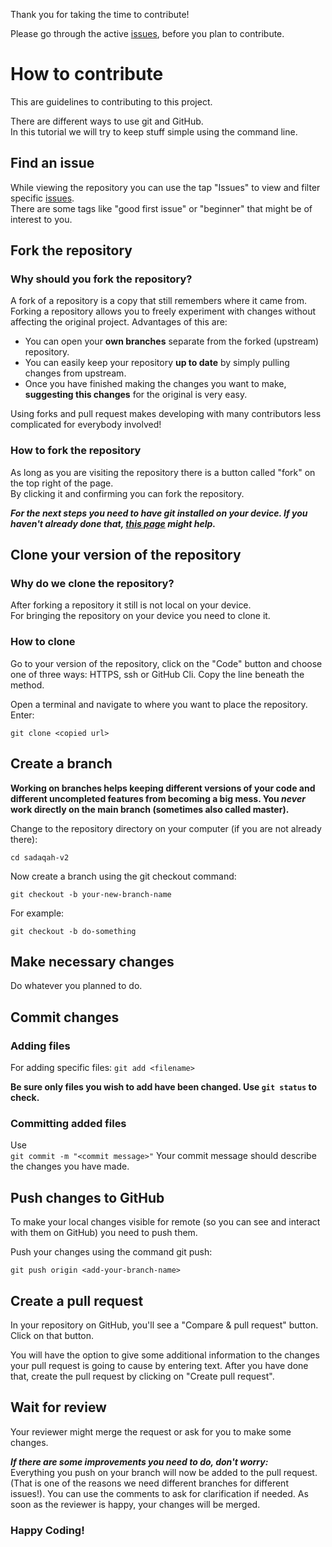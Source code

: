 Thank you for taking the time to contribute!

Please go through the active [issues](https://github.com/teezzan/sadaqah-v2/issues), before you plan to contribute.

# How to contribute
This are guidelines to contributing to this project. 

There are different ways to use git and GitHub.  
In this tutorial we will try to keep stuff simple using the command line.

## Find an issue

While viewing the repository you can use the tap "Issues" to view and filter specific [issues](https://github.com/teezzan/sadaqah-v2/issues).  
There are some tags like "good first issue" or "beginner" that might be of interest to you.


## Fork the repository

### Why should you fork the repository?
A fork of a repository is a copy that still remembers where it came from. Forking a repository allows you to freely experiment with changes without affecting the original project.
Advantages of this are:
- You can open your **own branches** separate from the forked (upstream) repository.
- You can easily keep your repository **up to date** by simply pulling changes from upstream.
- Once you have finished making the changes you want to make, **suggesting this changes** for the original is very easy.

Using forks and pull request makes developing with many contributors less complicated for everybody involved!

### How to fork the repository

As long as you are visiting the repository there is a button called "fork" on the top right of the page.  
By clicking it and confirming you can fork the repository.

***For the next steps you need to have git installed on your device. 
If you haven't already done that, [this page](https://git-scm.com/downloads) might help.***

## Clone your version of the repository

### Why do we clone the repository?

After forking a repository it still is not local on your device.  
For bringing the repository on your device you need to clone it.  

### How to clone

Go to your version of the repository, click on the "Code" button and choose one of three ways: HTTPS, ssh or GitHub Cli.
Copy the line beneath the method. 

Open a terminal and navigate to where you want to place the repository.  
Enter:

`git clone <copied url>`

## Create a branch

**Working on branches helps keeping different versions of your code and different uncompleted features from becoming a big mess.
You ***never*** work directly on the main branch (sometimes also called master).**

Change to the repository directory on your computer (if you are not already there):

`cd sadaqah-v2`

Now create a branch using the git checkout command:

`git checkout -b your-new-branch-name`

For example:

`git checkout -b do-something`

## Make necessary changes 

Do whatever you planned to do.

## Commit changes

### Adding files

For adding specific files:
`git add <filename>`

**Be sure only files you wish to add have been changed. Use `git status` to check.**

### Committing added files

Use  
`git commit -m "<commit message>"`
Your commit message should describe the changes you have made.

## Push changes to GitHub

To make your local changes visible for remote (so you can see and interact with them on GitHub) you need to push them.  

Push your changes using the command git push:

`git push origin <add-your-branch-name>`

## Create a pull request

In your repository on GitHub, you'll see a "Compare & pull request" button. Click on that button.

You will have the option to give some additional information to the changes your pull request is going to cause by entering text.
After you have done that, create the pull request by clicking on "Create pull request".

## Wait for review

Your reviewer might merge the request or ask for you to make some changes.  

***If there are some improvements you need to do, don't worry:***  
Everything you push on your branch will now be added to the pull request. (That is one of the reasons we need different branches for different issues!).
You can use the comments to ask for clarification if needed. As soon as the reviewer is happy, your changes will be merged.

### Happy Coding!
